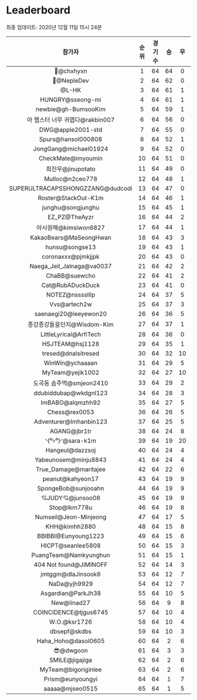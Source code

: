 # Leaderboard
최종 업데이트: 2020년 12월 11일 15시 24분




| 참가자 | 순위 | 경기수 | 승 | 무 | 패 | 승점 |
|:---:|:---:|:---:|:---:|:---:|:---:|:---:|
| 👑@chxhyxn | 1 | 64 | 64 | 0 | 0 | 192 |
| 💸@NepleDev | 2 | 64 | 62 | 0 | 2 | 186 |
| @L-HK | 3 | 64 | 61 | 1 | 2 | 184 |
| HUNGRY@sseong-mi | 4 | 64 | 61 | 1 | 2 | 184 |
| newbie@gh-BumsooKim | 5 | 64 | 59 | 1 | 4 | 178 |
| 아 햄스터 너무 귀엽다@rakbin007 | 6 | 64 | 56 | 0 | 8 | 168 |
| DWG@apple2001-std | 7 | 64 | 55 | 0 | 9 | 165 |
| Spurs@hansol000808 | 8 | 64 | 52 | 1 | 11 | 157 |
| JongGang@michael01924 | 9 | 64 | 52 | 0 | 12 | 156 |
| CheckMate@imyoumin | 10 | 64 | 51 | 0 | 13 | 153 |
| 최진우@jinupotato | 11 | 64 | 49 | 0 | 15 | 147 |
| Mulloc@n2ceo778 | 12 | 64 | 48 | 1 | 15 | 145 |
| SUPERULTRACAPSSHONGZZANG@dudcodi | 13 | 64 | 47 | 0 | 17 | 141 |
| Roster@StackOut-K1m | 14 | 64 | 46 | 1 | 17 | 139 |
| junghu@songjunghu | 15 | 64 | 45 | 1 | 18 | 136 |
| EZ_PZ@TheAyzr | 16 | 64 | 44 | 2 | 18 | 134 |
| 아시원해@kimsiwon6827 | 17 | 64 | 44 | 1 | 19 | 133 |
| KakaoBears@MaSeongHwan | 18 | 64 | 43 | 3 | 18 | 132 |
| hunsu@songse13 | 19 | 64 | 43 | 1 | 20 | 130 |
| coronaxxx@pjmkjjpk | 20 | 64 | 43 | 0 | 21 | 129 |
| Naega_Jeil_Jalnaga@va0037 | 21 | 64 | 42 | 2 | 20 | 128 |
| ChaBB@suewcho | 22 | 64 | 41 | 2 | 21 | 125 |
| Cat@RubADuckDuck | 23 | 64 | 41 | 0 | 23 | 123 |
| NOTEZ@nsssslllp | 24 | 64 | 37 | 5 | 22 | 116 |
| Vvs@artech2w | 25 | 64 | 37 | 3 | 24 | 114 |
| saenaegi20@leeyewon20 | 26 | 64 | 36 | 5 | 23 | 113 |
| 종강종강돌을던지@Wisdom-Kim | 27 | 64 | 37 | 1 | 26 | 112 |
| LittleLyrical@ArfiTech | 28 | 64 | 36 | 0 | 28 | 108 |
| HSJTEAM@hsj1128 | 29 | 64 | 35 | 1 | 28 | 106 |
| tresed@dnalsitresed | 30 | 64 | 32 | 10 | 22 | 106 |
| WinWin@ychaaaan | 31 | 64 | 29 | 5 | 30 | 92 |
| MyTeam@yejik1002 | 32 | 64 | 27 | 10 | 27 | 91 |
| 도곡동 솜주먹@smjeon2410 | 33 | 64 | 29 | 2 | 33 | 89 |
| ddubiddubap@wkdgnl123 | 34 | 64 | 28 | 3 | 33 | 87 |
| ImBABO@alqmzhh92 | 35 | 64 | 27 | 5 | 32 | 86 |
| Chess@rex0053 | 36 | 64 | 26 | 5 | 33 | 83 |
| Adventurer@Imhanbin123 | 37 | 64 | 25 | 5 | 34 | 80 |
| AGANG@jbr1tr | 38 | 64 | 24 | 8 | 32 | 80 |
| ◝(⁰▿⁰)◜@sara-k1m | 39 | 64 | 19 | 20 | 25 | 77 |
| Hangeul@dazzsoj | 40 | 64 | 24 | 4 | 36 | 76 |
| Yabeunosem@minju8843 | 41 | 64 | 24 | 4 | 36 | 76 |
| True_Damage@maritajee | 42 | 64 | 22 | 6 | 36 | 72 |
| peanut@kahyeon17 | 43 | 64 | 19 | 9 | 36 | 66 |
| SpongeBob@sunjooahn | 44 | 64 | 19 | 9 | 36 | 66 |
| 💘JUDY💘@junsoo08 | 45 | 64 | 19 | 9 | 36 | 66 |
| Stop@lkm778u | 46 | 64 | 19 | 8 | 37 | 65 |
| Numseil@Jeon-Minjeong | 47 | 64 | 17 | 5 | 42 | 56 |
| KHH@kimhh2880 | 48 | 64 | 15 | 8 | 41 | 53 |
| BBIBBI@Eunyoung1223 | 49 | 64 | 15 | 6 | 43 | 51 |
| HICPT@seanlee5808 | 50 | 64 | 15 | 3 | 46 | 48 |
| PuangTeam@Namkyunghun | 51 | 64 | 15 | 1 | 48 | 46 |
| 404 Not found@JIMINOFF | 52 | 64 | 14 | 3 | 47 | 45 |
| jmtggm@dlaJinsook6 | 53 | 64 | 12 | 7 | 45 | 43 |
| NaDa@yjh9929 | 54 | 64 | 12 | 7 | 45 | 43 |
| Asgardian@ParkJh38 | 55 | 64 | 10 | 5 | 49 | 35 |
| New@linad27 | 56 | 64 | 9 | 8 | 47 | 35 |
| COINCIDENCE@tjgus6745 | 57 | 64 | 10 | 4 | 50 | 34 |
| W.O.@ksr1726 | 58 | 64 | 10 | 4 | 50 | 34 |
| dbsepf@skdbs | 59 | 64 | 10 | 3 | 51 | 33 |
| Haha_Hoho@dasol0605 | 60 | 64 | 2 | 6 | 56 | 12 |
| 😎@dwgoon | 61 | 64 | 3 | 3 | 58 | 12 |
| SMILE@jigajiga | 62 | 64 | 2 | 6 | 56 | 12 |
| MyTeam@bigoriginlee | 63 | 64 | 2 | 6 | 56 | 12 |
| Prism@eunyoungyi | 64 | 64 | 1 | 7 | 56 | 10 |
| aaaaa@mjseo0515 | 65 | 64 | 1 | 5 | 58 | 8 |